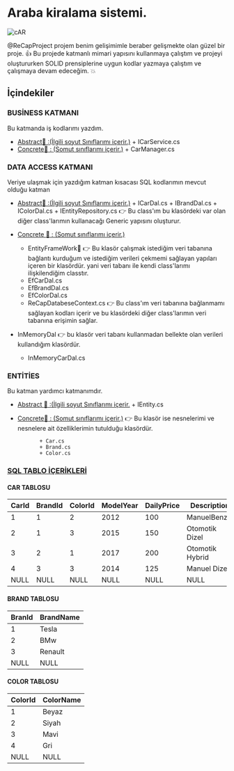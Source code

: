 
# Araba kiralama sistemi.

![cAR](https://user-images.githubusercontent.com/63293055/107887599-3e4c0600-6f18-11eb-81c9-acd5b5b4bf31.jpg)

@ReCapProject projem  benim gelişimimle beraber gelişmekte olan güzel bir proje. :+1:
Bu projede katmanlı mimari yapısını kullanmaya çalıştım ve projeyi oluştururken SOLID prensiplerine uygun kodlar yazmaya çalıştım ve çalışmaya devam edeceğim. :collision:

## İçindekiler
 ### BUSİNESS KATMANI

Bu katmanda iş kodlarımı yazdım.
  + [Abstract:open_file_folder:  :(İlgili soyut Sınıflarımı içerir.)](https://github.com/kadernur/ReCapProject/tree/master/Business/Abstract)
                           + ICarService.cs
 + [ Concrete:open_file_folder: : (Somut sınıflarımı içerir.)](https://github.com/kadernur/ReCapProject/tree/master/Business/Concrete)
                            + CarManager.cs

### DATA ACCESS KATMANI 
Veriye ulaşmak için yazdığım katman kısacası SQL kodlarımın mevcut olduğu katman

 + [Abstract:open_file_folder:  :(İlgili soyut Sınıflarımı içerir.)](https://github.com/kadernur/ReCapProject/tree/master/DataAccess/Abstract)
                        + ICarDal.cs
                        + IBrandDal.cs
                        + IColorDal.cs
                        + IEntityRepository.cs  :point_right:   Bu class'ım  bu klasördeki var olan diğer class'larımın kullanacağı Generic yapısını oluşturur.
     
     
 + [ Concrete  :open_file_folder: : (Somut sınıflarımı içerir.)](https://github.com/kadernur/ReCapProject/tree/master/DataAccess/Concrete)
 
     + EntityFrameWork:open_file_folder:  :point_right:  Bu klasör çalışmak istediğim veri tabanına bağlantı kurduğum ve istediğim verileri çekmemi sağlayan yapıları içeren bir klasördür. yani veri tabanı ile kendi class'larımı ilişkilendiğim classtır.
     + EfCarDal.cs
     + EfBrandDal.cs
     + EfColorDal.cs
     + ReCapDatabeseContext.cs  :point_right:  Bu class'ım veri tabanına bağlanmamı sağlayan kodları içerir ve bu klasördeki diğer class'larımın  veri tabanına erişimin sağlar.
   
+ InMemoryDal :point_right:  bu klasör veri tabanı kullanmadan bellekte olan verileri kullandığım klasördür.
   + InMemoryCarDal.cs

### ENTİTİES
 Bu katman yardımcı katmanımdır.
  + [Abstract :open_file_folder: :(İlgili soyut Sınıflarımı içerir.](https://github.com/kadernur/ReCapProject/tree/master/Entities/Abstract)
                + IEntity.cs
   
 + [ Concrete:open_file_folder:  : (Somut sınıflarımı içerir.)](https://github.com/kadernur/ReCapProject/tree/master/Entities/Concrete)
  :point_right: Bu klasör ise nesnelerimi ve nesnelere ait özelliklerimin tutulduğu klasördür.
    
              + Car.cs
              + Brand.cs
              + Color.cs


### [SQL TABLO İÇERİKLERİ](https://github.com/kadernur/ReCapProject/blob/master/SQLQuery2Recap.sql)

#### CAR TABLOSU

|CarId | BrandId | ColorId | ModelYear | DailyPrice | Description |
|------ |--------|---------|-----------|------------|------------------|
|1|1|2|2012|100|ManuelBenzin|
|2|1|3|2015|150|Otomotik Dizel|
|3|2|1|2017|200|Otomotik Hybrid|
|4|3|3|2014|125|Manuel Dizel|
|NULL|NULL|NULL|NULL|NULL|NULL|


#### BRAND TABLOSU
|BranId|BrandName|
|-------|---------|
|1|Tesla|
|2|BMw|
|3|Renault|
|NULL|NULL|


#### COLOR TABLOSU

|ColorId|ColorName|
|-------|---------|
|1|Beyaz|
|2|Siyah|
|3|Mavi|
|4|Gri|
|NULL|NULL|











